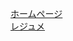 [ホームページ](https://takano697.github.io/yuya/info.html)<br>
[レジュメ](https://takano697.github.io/yuya/%E6%83%85%E5%A0%B1%E3%82%B7%E3%82%B9%E3%83%86%E3%83%A0%EF%BD%83.pdf)
